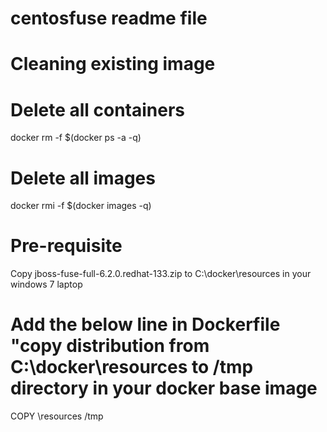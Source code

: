 # centosfuse readme file

# Cleaning existing image

# Delete all containers
docker rm -f $(docker ps -a -q)
# Delete all images
docker rmi -f $(docker images -q)

# Pre-requisite 
Copy jboss-fuse-full-6.2.0.redhat-133.zip to C:\docker\resources in your windows 7 laptop

# Add the below line in Dockerfile "copy distribution from C:\docker\resources to /tmp directory in your docker base image
COPY \resources /tmp
